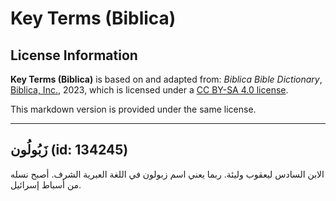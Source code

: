 # Key Terms (Biblica)

## License Information

**Key Terms (Biblica)** is based on and adapted from: _Biblica Bible Dictionary_, [Biblica, Inc.](https://www.biblica.com/), 2023, which is licensed under a [CC BY-SA 4.0 license](https://creativecommons.org/licenses/by-sa/4.0/legalcode.en).

This markdown version is provided under the same license.



--------------------------------

## زَبُولُون (id: 134245)

الابن السادس ليعقوب وليئة. ربما يعني اسم زبولون في اللغة العبرية الشرف. أصبح نسله من أسباط إسرائيل.


